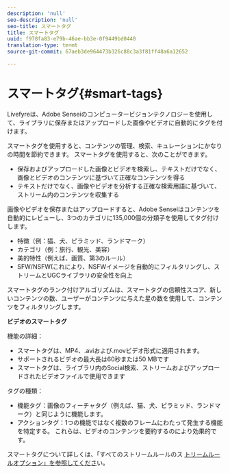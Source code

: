 ```yaml
---
description: 'null'
seo-description: 'null'
seo-title: スマートタグ
title: スマートタグ
uuid: f978fa83-e79b-46ae-bb3e-0f9449bd0440
translation-type: tm+mt
source-git-commit: 67aeb3de964473b326c88c3a3f81ff48a6a12652

---
```



# スマートタグ{#smart-tags}

Livefyreは、Adobe Senseiのコンピュータービジョンテクノロジーを使用して、ライブラリに保存またはアップロードした画像やビデオに自動的にタグを付けます。

スマートタグを使用すると、コンテンツの管理、検索、キュレーションにかなりの時間を節約できます。 スマートタグを使用すると、次のことができます。

* 保存およびアップロードした画像とビデオを検索し、テキストだけでなく、画像とビデオのコンテンツに基づいて正確なコンテンツを得る
* テキストだけでなく、画像やビデオを分析する正確な検索用語に基づいて、ストリーム内のコンテンツを収集する

画像やビデオを保存またはアップロードすると、Adobe Senseiはコンテンツを自動的にレビューし、3つのカテゴリに135,000個の分類子を使用してタグ付けします。

* 特徴（例：猫、犬、ピラミッド、ランドマーク）
* カテゴリ（例：旅行、観光、美容）
* 美的特性（例えば、画質、第3のルール）
* SFW/NSFW(これにより、NSFWイメージを自動的にフィルタリングし、ストリームとUGCライブラリの安全性を向上

スマートタグのランク付けアルゴリズムは、スマートタグの信頼性スコア、新しいコンテンツの数、ユーザーがコンテンツに与えた星の数を使用して、コンテンツをフィルタリングします。

**ビデオのスマートタグ**

機能の詳細：

* スマートタグは、MP4、.aviおよび.movビデオ形式に適用されます。
* サポートされるビデオの最大長は60秒または50 MBです
* スマートタグは、ライブラリ内のSocial検索、ストリームおよびアップロードされたビデオファイルで使用できます

タグの種類：

* 機能タグ：画像のフィーチャタグ（例えば、猫、犬、ピラミッド、ランドマーク）と同じように機能します。
* アクションタグ：1つの機能ではなく複数のフレームにわたって発生する機能を特定する。 これらは、ビデオのコンテンツを要約するのにより効果的です。

スマートタグについて詳しくは、「すべてのストリームルールのス [トリームルールオプション」を参照してくださ](../../c-streams/c-stream-rule-options-for-all-stream-rules.md#c_stream_rule_options_for_all_stream_rules)い。

